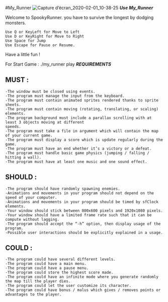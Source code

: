 #My_Runner
![Capture d’écran_2020-02-01_10-38-25](https://user-images.githubusercontent.com/57537266/73590177-bac3a080-44df-11ea-91ca-0503b146eba9.png)
_________Use My_Runner_________

Welcome to SpookyRunner.
you have to survive the longest by dodging monsters.
	
	Use Q or KeyLeft for Move to Left
	Use D or KeyRight for Move to Right
	Use Space for Jump
	Use Escape for Pause or Resume.

Have a little fun !

For Start Game : ./my_runner play
_________REQUIREMENTS_________

## MUST :
	-The window must be closed using events.
	-The program must manage the input from the keyboard.
	-The program must contain animated sprites rendered thanks to sprite sheets.
	-The program must contain moving (rotating, translating, or scaling) elements.
	-The program background must include a parallax scrolling with at least 3 objects moving at different
	speeds.
	-The program must take a file in argument which will contain the map of your current game.
	-The program must display a score which is update regularly during the game.
	-The program must have an end whether it’s a victory or a defeat.
	-The program must handle basic game physics (jumping / falling / hitting a wall).
	-The program must have at least one music and one sound effect.

## SHOULD :
	-The program should have randomly spawning enemies.
	-Animations and movements in your program should not depend on the speed of your computer.
	-Animations and movements in your program should be timed by sfClock elements.
	-Your window should stick between 800x600 pixels and 1920x1080 pixels.
	-Your window should have a limited frame rate such that it can be compute without lagging.
	-The program should accept the “-h” option, then display usage of the program.
	-Possible user interactions should be explicitly explained in a usage.

## COULD :
	-The program could have several different levels.
	-The program could have a main menu.
	-The program could have a pause menu.
	-The program could store the highest score made.
	-The program could have an infinite mode where you generate randomly the map till the player dies.
	-The program could let the user customize its character.
	-The program could have bonus / malus which gives / removes points or advantages to the player.
